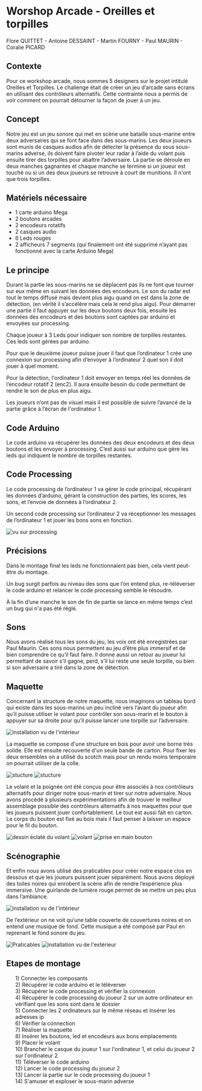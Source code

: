 
# Worshop Arcade - Oreilles et torpilles
Flore QUITTET - Antoine DESSAINT - Martin FOURNY - Paul MAURIN - Coralie PICARD 

## Contexte
Pour ce workshop arcade, nous sommes 5 designers sur le projet intitulé Oreilles et Torpilles. Le challenge était de créer un jeu d’arcade sans écrans en utilisant des contrôleurs alternatifs. Cette contrainte nous a permis de voir comment on pourrait détourner la façon de jouer à un jeu. 

## Concept
Notre jeu est un jeu sonore qui met en scène une bataille sous-marine entre deux adversaires qui se font face dans des sous-marins. Les deux joueurs sont munis de casques audios afin de détecter la présence du sous sous-marins adverse, ils doivent faire pivoter leur radar à l’aide du volant puis ensuite tirer des torpilles pour abattre l’adversaire. La partie se déroule en deux manches gagnantes et chaque manche se termine si un joueur est touché ou si un des deux joueurs se retrouve à court de munitions. Il n'ont que trois torpilles.

## Matériels nécessaire 
<ul><li>1 carte arduino Mega </li>
<li>2 boutons arcades </li>
<li>2 encodeurs rotatifs </li>
<li>2 casques audio </li>
<li>6 Leds rouges </li>
<li>2 afficheurs 7 segments (qui finalement ont été supprimé n’ayant pas fonctionné avec la carte Arduino Mega) </li></ul>

## Le principe
Durant la partie les sous-marins ne se déplacent pas ils ne font que tourner sur eux même en suivant les données des encodeurs. Le son du radar est tout le temps diffusé mais devient plus aigu quand on est dans la zone de détection, (en vérité il s’accélère mais cela le rend plus aigu).
Pour démarrer une partie il faut appuyer sur les deux boutons deux fois, ensuite les données des encodeurs et des boutons sont captées par arduino et envoyées sur processing. <br>

Chaque joueur à 3 Leds pour indiquer son nombre de torpilles restantes. Ces leds sont gérées par arduino. <br>

Pour que le deuxième joueur puisse jouer il faut que l’ordinateur 1 crée une connexion sur processing afin d’envoyer à l’ordinateur 2 quel son il doit jouer à quel moment. <br>

Pour la détection, l'ordinateur 1 doit envoyer en temps réel les données de l’encodeur rotatif 2 (enc2). Il aura ensuite besoin du code permettant de rendre le son de plus en plus aigu. <br>

Les joueurs n’ont pas de visuel mais il est possible de suivre l’avancé de la partie grâce à l’écran de l'ordinateur 1.

## Code Arduino
Le code arduino va récupérer les données des deux encodeurs et des deux boutons et les envoyer à processing. C’est aussi sur arduino que gère les leds qui indiquent le nombre de torpilles restantes.

## Code Processing
Le code processing de l’ordinateur 1 va gérer le code principal, récupérant les données d’arduino, gérant la construction des parties, les scores, les sons, et l’envoie de données à l’ordinateur 2.

Un second code processing sur l’ordinateur 2 va réceptionner les messages de l’ordinateur 1 et jouer les bons sons en fonction.

![vu sur processing](../documentation/Images/visuels.jpg)

## Précisions
Dans le montage final les leds ne fonctionnaient pas bien, cela vient peut-être du montage. 

Un bug surgit parfois au niveau des sons que l’on entend plus, re-téléverser le code arduino et relancer le code processing semble le résoudre.

À la fin d’une manche le son de fin de partie se lance en même temps c’est un bug qui n'a pas été réglé.


## Sons
Nous avons réalisé tous les sons du jeu, les voix ont été enregistrées par Paul Maurin. Ces sons nous permettent au jeu d’être plus immersif et de bien comprendre ce qu’il faut faire. Il donne aussi un retour au joueur lui permettant de savoir s’il gagne, perd, s’il lui reste une seule torpille, ou bien si son adversaire a tiré dans la zone de détection.


## Maquette
Concernant la structure de notre maquette, nous imaginons un tableau bord qui existe dans les sous-marins un peu incliné vers l’avant du joueur afin qu’il puisse utiliser le volant pour contrôler son sous-marin et le bouton à appuyer sur sa droite pour qu’il puisse lancer une torpille sur l’adversaire. 

![installation vu de l'intérieur](../documentation/Images/IMG_0621.JPG)


La maquette se compose d'une structure en bois pour avoir une borne très solide. Elle est ensuite recouverte d'un seule bande de carton. Pour fixer les deux ensembles on a utilisé du scotch mais pour un rendu moins temporaire on pourrait utiliser de la colle.

![stucture](../documentation/Images/patron.png)
![stucture](../documentation/Images/IMG_0565.png)

Le volant et la poignée ont été conçus pour être associés à nos contrôleurs alternatifs pour diriger notre sous-marin et tirer sur notre adversaire. Nous avons procédé à plusieurs expérimentations afin de trouver le meilleur assemblage possible des contrôleurs alternatifs à nos maquettes pour que les joueurs puissent jouer confortablement. Le tout est aussi fait en carton. Le corps du bouton est fixé au bois mais il faut penser à laisser un espace pour le fil du bouton.

![dessin éclaté du volant](../documentation/Images/montage_eclate.jpg)
![volant](../documentation/Images/IMG_0589.png)
![prise en main bouton](../documentation/Images/IMG_0590.png)


## Scénographie
Et enfin nous avons utilisé des praticables pour créer notre espace clos en dessous et que les joueurs puissent jouer séparément. Nous avons déployé des toiles noires qui enrobent la scène afin de rendre l’expérience plus immersive. Une guirlande de lumière rouge permet de se mettre un peu plus dans l’ambiance. 

![installation vu de l'intérieur](../documentation/Images/cockpitlumière.jpg)

De l’extérieur on ne voit qu’une table couverte de couvertures noires et on entend une musique de fond. Cette musique a été composé par Paul en reprenant le fond sonore du jeu.

![Praticables](../documentation/Images/praticables.png)
![installation vu de l'extérieur](../documentation/Images/paul_installation.jpg)

## Etapes de montage
<ul>
1) Connecter les composants <br>
2) Récupérer le code arduino et le téléverser <br>
3) Récupérer le code processing et vérifier la connexion <br>
4) Récupérer le code processing du joueur 2 sur un autre ordinateur en vérifiant que les sons sont dans le dossier <br>
5) Connecter les 2 ordinateurs sur le même réseau et insérer les adresses ip <br>
6) Vérifier la connection <br>
7) Réaliser la maquette <br>
8) Insérer les boutons, led et encodeurs aux bons emplacements <br>
9) Placer le volant <br>
10) Brancher le casque du joueur 1 sur l'ordinateur 1, et celui du joueur 2 sur l'ordinateur 2 <br>
11) Téléverser le code arduino <br>
12) Lancer le code processing du joueur 2 <br>
13) Lancer la partie sur le code processing du joueur 1 <br>
14) S'amuser et exploser le sous-marin adverse 
</ul>